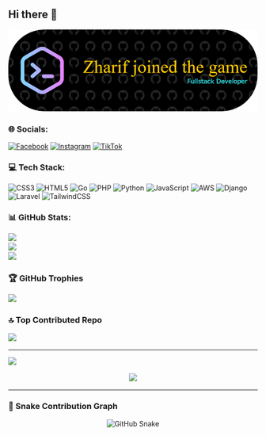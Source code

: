 ## Hi there 👋

![Zharif-1135](img/github-header-image.png)

### 🌐 Socials:
[![Facebook](https://img.shields.io/badge/Facebook-%231877F2.svg?logo=Facebook&logoColor=white)](https://facebook.com/https://www.facebook.com/zharif.id) [![Instagram](https://img.shields.io/badge/Instagram-%23E4405F.svg?logo=Instagram&logoColor=white)](https://instagram.com/https://www.instagram.com/zharif.athaya_andarfi?igsh=dXA4cGVreGllYWw5) [![TikTok](https://img.shields.io/badge/TikTok-%23000000.svg?logo=TikTok&logoColor=white)](https://tiktok.com/@https://www.tiktok.com/@zharif_1135?_t=ZS-8xiADsK02kR&_r=1) 

### 💻 Tech Stack:
![CSS3](https://img.shields.io/badge/css3-%231572B6.svg?style=for-the-badge&logo=css3&logoColor=white) ![HTML5](https://img.shields.io/badge/html5-%23E34F26.svg?style=for-the-badge&logo=html5&logoColor=white) ![Go](https://img.shields.io/badge/go-%2300ADD8.svg?style=for-the-badge&logo=go&logoColor=white) ![PHP](https://img.shields.io/badge/php-%23777BB4.svg?style=for-the-badge&logo=php&logoColor=white) ![Python](https://img.shields.io/badge/python-3670A0?style=for-the-badge&logo=python&logoColor=ffdd54) ![JavaScript](https://img.shields.io/badge/javascript-%23323330.svg?style=for-the-badge&logo=javascript&logoColor=%23F7DF1E) ![AWS](https://img.shields.io/badge/AWS-%23FF9900.svg?style=for-the-badge&logo=amazon-aws&logoColor=white) ![Django](https://img.shields.io/badge/django-%23092E20.svg?style=for-the-badge&logo=django&logoColor=white) ![Laravel](https://img.shields.io/badge/laravel-%23FF2D20.svg?style=for-the-badge&logo=laravel&logoColor=white) ![TailwindCSS](https://img.shields.io/badge/tailwindcss-%2338B2AC.svg?style=for-the-badge&logo=tailwind-css&logoColor=white)

### 📊 GitHub Stats:
![](https://github-readme-stats.vercel.app/api?username=Zharif-1135&theme=blue_navy&hide_border=false&include_all_commits=true&count_private=false)<br/>
![](https://nirzak-streak-stats.vercel.app/?user=Zharif-1135&theme=blue_navy&hide_border=false)<br/>
![](https://github-readme-stats.vercel.app/api/top-langs/?username=Zharif-1135&theme=blue_navy&hide_border=false&include_all_commits=true&count_private=false&layout=compact)

### 🏆 GitHub Trophies
![](https://github-profile-trophy.vercel.app/?username=Zharif-1135&theme=blue_navy&no-frame=true&no-bg=true&margin-w=4)

### 🔝 Top Contributed Repo
![](https://github-contributor-stats.vercel.app/api?username=Zharif-1135&limit=5&theme=blue_navy&combine_all_yearly_contributions=true)

---

[![](https://visitcount.itsvg.in/api?id=Zharif-1135&icon=4&color=1)](https://visitcount.itsvg.in)

<div align="center">
  <img src="https://profile-counter.glitch.me/Zharif-1135/count.svg?" />
</div>

---

### 🐍 Snake Contribution Graph

<p align="center">
  <picture>
    <source media="(prefers-color-scheme: dark)" srcset="https://raw.githubusercontent.com/Zharif-1135/Zharif-1135/output/snake/snake-dark.svg" />
    <source media="(prefers-color-scheme: light)" srcset="https://raw.githubusercontent.com/Zharif-1135/Zharif-1135/output/snake/snake.svg" />
    <img alt="GitHub Snake" src="https://raw.githubusercontent.com/Zharif-1135/Zharif-1135/output/snake/snake.svg" />
  </picture>
</p>
